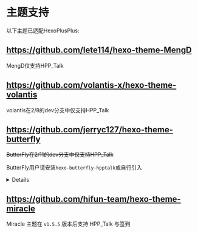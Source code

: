 # 主题支持

以下主题已适配HexoPlusPlus:

## https://github.com/lete114/hexo-theme-MengD

MengD仅支持HPP_Talk

## https://github.com/volantis-x/hexo-theme-volantis

volantis在2/8的dev分支中仅支持HPP_Talk

## https://github.com/jerryc127/hexo-theme-butterfly

~~ButterFly在2/11的dev分支中仅支持HPP_Talk~~

ButterFly用户请安装`hexo-butterfly-hpptalk`或自行引入


<details>
    <summaryButterFly插件安装方式</summary>

1. 前期部署
    参考[hexoplusplus 文档- 快速上手](https://hexoplusplus.js.org/start/)

2. 添加配置信息
    在**主题**的配置文件中添加

  ```yaml
  # HexoPlusPlus Talk
  # see https://hexoplusplus.js.org
  hpptalk:
    enable: true 
    domain:
    path:
    limit:
    start:
    js:
    css:
    option:
    front_matter:
  ```

  | 参数| 解释 |
  | ------------ | ------------------------------------------------------------ |
  | domain | 【必须】您的HexoPlusPlus 域名，如admin.immyw.com |
  | limit | 【可选】单次获取的最多条数（默认`8`） |
  | start | 【可选】从第几条开始（默认`0`） |
  | path | 【可选】hpptalk 的路径名称（默认为` hpptalk`，生成的页面为hpptalk/index.html） |
  | js | 【可选】更换hpptalk 的JS CDN（默认：`https://cdn.jsdelivr.net/gh/HexoPlusPlus/HexoPlusPlus@latest/talk_user.js`) |
  | css | 【可选】更换hpptalk 的CSS CDN（默认`https://cdn.jsdelivr.net/gh/HexoPlusPlus/HexoPlusPlus@latest/talk.css`） |
  | option | 【可选】hpptalk 需要的额外配置 |
  | front_matter | 【可选】hpptalk 页面的front_matter 配置 |

</details>

## https://github.com/hifun-team/hexo-theme-miracle

Miracle 主题在 `v1.5.5` 版本后支持 HPP_Talk 与签到
